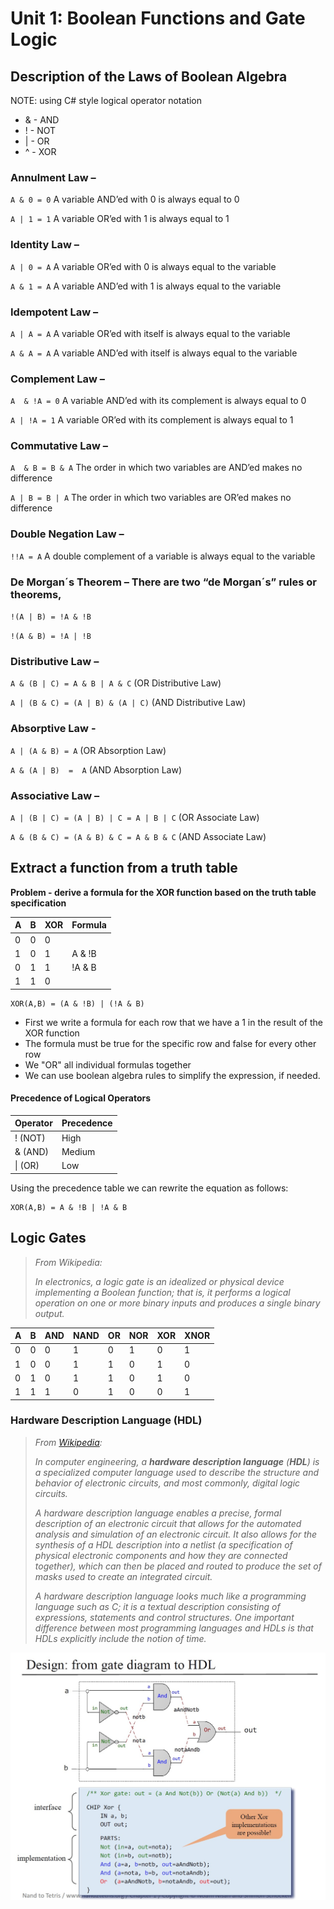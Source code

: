 
# Unit 1: Boolean Functions and Gate Logic

## Description of the Laws of Boolean Algebra

NOTE: using C# style logical operator notation

* & - AND
* ! - NOT
* | - OR
* ^ - XOR

### Annulment Law –

`A & 0 = 0`    A variable AND’ed with 0 is always equal to 0

`A | 1 = 1`    A variable OR’ed with 1 is always equal to 1

### Identity Law –

`A | 0 = A`   A variable OR’ed with 0 is always equal to the variable

`A & 1 = A`    A variable AND’ed with 1 is always equal to the variable

### Idempotent Law –

`A | A = A`    A variable OR’ed with itself is always equal to the variable

`A & A = A`    A variable AND’ed with itself is always equal to the variable

### Complement Law –

`A  & !A = 0`    A variable AND’ed with its complement is always equal to 0

`A | !A = 1`    A variable OR’ed with its complement is always equal to 1

### Commutative Law –

`A  & B = B & A`    The order in which two variables are AND’ed makes no difference

`A | B = B | A`    The order in which two variables are OR’ed makes no difference

### Double Negation Law –

`!!A = A`     A double complement of a variable is always equal to the variable

### De Morgan´s Theorem – There are two “de Morgan´s” rules or theorems,

`!(A | B) = !A & !B`

`!(A & B) = !A | !B`

### Distributive Law –

`A & (B | C) = A & B | A & C`    (OR Distributive Law)

`A | (B & C) = (A | B) & (A | C)`    (AND Distributive Law)

### Absorptive Law -

`A | (A & B) = A`    (OR Absorption Law)

`A & (A | B)  =  A`    (AND Absorption Law)

### Associative Law –

`A | (B | C) = (A | B) | C = A | B | C`    (OR Associate Law)

`A & (B & C) = (A & B) & C = A & B & C`    (AND Associate Law)

## Extract a function from a truth table

**Problem - derive a formula for the XOR function based on the truth table specification**

| A    | B    | XOR  | Formula |
| ---- | ---- | ---- | ------- |
| 0    | 0    | 0    |         |
| 1    | 0    | 1    | A & !B  |
| 0    | 1    | 1    | !A & B  |
| 1    | 1    | 0    |         |

```
XOR(A,B) = (A & !B) | (!A & B)
```

* First we write a formula for each row that we have a 1 in the result of the XOR function
* The formula must be true for the specific row and false for every other row
* We "OR" all individual formulas together
* We can use boolean algebra rules to simplify the expression, if needed.

#### Precedence of Logical Operators

| Operator | Precedence |
| -------- | ---------- |
| ! (NOT)  | High       |
| & (AND)  | Medium     |
| \| (OR)  | Low        |

Using the precedence table we can rewrite the equation as follows:

```
XOR(A,B) = A & !B | !A & B
```

## Logic Gates

>*From Wikipedia:*
>
>*In electronics, a logic gate is an idealized or physical device implementing a Boolean function; that is, it performs a logical operation on one or more binary inputs and produces a single binary output.*

| A    | B    | AND  | NAND | OR   | NOR  | XOR  | XNOR |
| ---- | ---- | ---- | ---- | ---- | ---- | ---- | ---- |
| 0    | 0    | 0    | 1    | 0    | 1    | 0    | 1    |
| 1    | 0    | 0    | 1    | 1    | 0    | 1    | 0    |
| 0    | 1    | 0    | 1    | 1    | 0    | 1    | 0    |
| 1    | 1    | 1    | 0    | 1    | 0    | 0    | 1    |

### Hardware Description Language (HDL)

> *From [Wikipedia](https://en.wikipedia.org/wiki/Hardware_description_language):*
>
> *In computer engineering, a **hardware description language** (**HDL**) is a specialized computer language used to describe the structure and behavior of electronic circuits, and most commonly, digital logic circuits.*
>
> *A hardware description language enables a precise, formal description of an electronic circuit that allows for the automated analysis and simulation of an electronic circuit. It also allows for the synthesis of a HDL description into a netlist (a specification of physical electronic components and how they are connected together), which can then be placed and routed to produce the set of masks used to create an integrated circuit.*
>
> *A hardware description language looks much like a programming language such as C; it is a textual description consisting of expressions, statements and control structures. One important difference between most programming languages and HDLs is that HDLs explicitly include the notion of time.*

![xor diagram](img/xor.jpg) 
